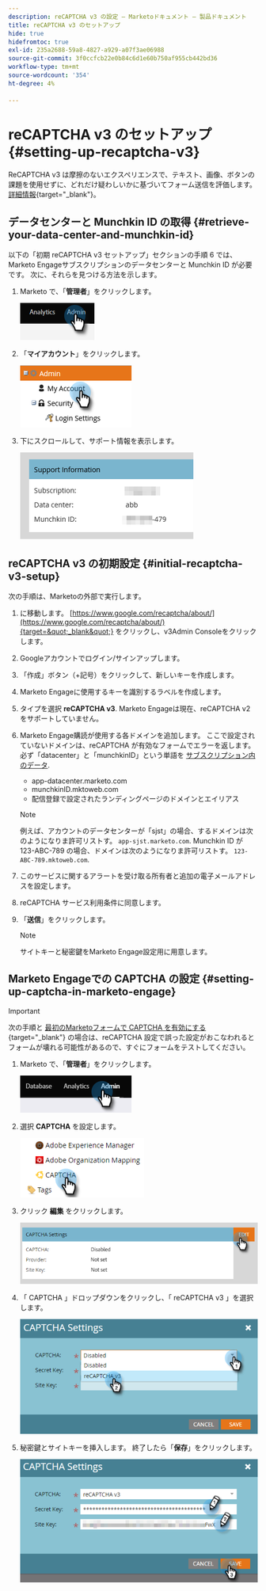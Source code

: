 ```yaml
---
description: reCAPTCHA v3 の設定 — Marketoドキュメント — 製品ドキュメント
title: reCAPTCHA v3 のセットアップ
hide: true
hidefromtoc: true
exl-id: 235a2688-59a8-4827-a929-a07f3ae06988
source-git-commit: 3f0ccfcb22e0b84c6d1e60b750af955cb442bd36
workflow-type: tm+mt
source-wordcount: '354'
ht-degree: 4%

---
```


# reCAPTCHA v3 のセットアップ {#setting-up-recaptcha-v3}

ReCAPTCHA v3 は摩擦のないエクスペリエンスで、テキスト、画像、ボタンの課題を使用せずに、どれだけ疑わしいかに基づいてフォーム送信を評価します。 [詳細情報](https://developers.google.com/search/blog/2018/10/introducing-recaptcha-v3-new-way-to){target=&quot;_blank&quot;}。

## データセンターと Munchkin ID の取得 {#retrieve-your-data-center-and-munchkin-id}

以下の「初期 reCAPTCHA v3 セットアップ」セクションの手順 6 では、Marketo Engageサブスクリプションのデータセンターと Munchkin ID が必要です。 次に、それらを見つける方法を示します。

1. Marketo で、「**管理者**」をクリックします。

   ![](assets/setting-up-recaptcha-v3-1.png)

1. 「**マイアカウント**」をクリックします。

   ![](assets/setting-up-recaptcha-v3-2.png)

1. 下にスクロールして、サポート情報を表示します。

   ![](assets/setting-up-recaptcha-v3-3.png)

## reCAPTCHA v3 の初期設定 {#initial-recaptcha-v3-setup}

次の手順は、Marketoの外部で実行します。

1. に移動します。 [https://www.google.com/recaptcha/about/](https://www.google.com/recaptcha/about/){target=&quot;_blank&quot;} をクリックし、v3Admin Consoleをクリックします。

1. Googleアカウントでログイン/サインアップします。

1. 「作成」ボタン（+記号）をクリックして、新しいキーを作成します。

1. Marketo Engageに使用するキーを識別するラベルを作成します。

1. タイプを選択 **reCAPTCHA v3**. Marketo Engageは現在、reCAPTCHA v2 をサポートしていません。

1. Marketo Engage購読が使用する各ドメインを追加します。 ここで設定されていないドメインは、reCAPTCHA が有効なフォームでエラーを返します。 必ず「datacenter」と「munchkinID」という単語を [サブスクリプション内のデータ](#retrieve-your-data-center-and-munchkin-id).

   * app-datacenter.marketo.com
   * munchkinID.mktoweb.com
   * 配信登録で設定されたランディングページのドメインとエイリアス

   >[!NOTE]
   >
   >例えば、アカウントのデータセンターが「sjst」の場合、するドメインは次のようになりま許可リストす。 `app-sjst.marketo.com`. Munchkin ID が 123-ABC-789 の場合、ドメインは次のようになりま許可リストす。 `123-ABC-789.mktoweb.com`.

1. このサービスに関するアラートを受け取る所有者と追加の電子メールアドレスを設定します。

1. reCAPTCHA サービス利用条件に同意します。

1. 「**送信**」をクリックします。

   >[!NOTE]
   >
   >サイトキーと秘密鍵をMarketo Engage設定用に用意します。

## Marketo Engageでの CAPTCHA の設定 {#setting-up-captcha-in-marketo-engage}

>[!IMPORTANT]
>
>次の手順と [最初のMarketoフォームで CAPTCHA を有効にする](help/marketo/product-docs/demand-generation/forms/using-captcha/enable-captcha-in-marketo-forms.md){target=&quot;_blank&quot;} の場合は、reCAPTCHA 設定で誤った設定がおこなわれるとフォームが壊れる可能性があるので、すぐにフォームをテストしてください。

1. Marketo で、「**管理者**」をクリックします。

   ![](assets/setting-up-recaptcha-v3-4.png)

1. 選択 **CAPTCHA** を設定します。

   ![](assets/setting-up-recaptcha-v3-5.png)

1. クリック **編集** をクリックします。

   ![](assets/setting-up-recaptcha-v3-6.png)

1. 「 CAPTCHA 」ドロップダウンをクリックし、「 reCAPTCHA v3 」を選択します。

   ![](assets/setting-up-recaptcha-v3-7.png)

1. 秘密鍵とサイトキーを挿入します。 終了したら「**保存**」をクリックします。

   ![](assets/setting-up-recaptcha-v3-8.png)
